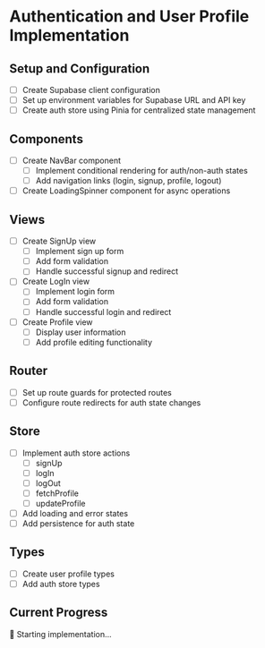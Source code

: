 # Authentication and User Profile Implementation

## Setup and Configuration
- [ ] Create Supabase client configuration
- [ ] Set up environment variables for Supabase URL and API key
- [ ] Create auth store using Pinia for centralized state management

## Components
- [ ] Create NavBar component
  - [ ] Implement conditional rendering for auth/non-auth states
  - [ ] Add navigation links (login, signup, profile, logout)
- [ ] Create LoadingSpinner component for async operations

## Views
- [ ] Create SignUp view
  - [ ] Implement sign up form
  - [ ] Add form validation
  - [ ] Handle successful signup and redirect
- [ ] Create LogIn view
  - [ ] Implement login form
  - [ ] Add form validation
  - [ ] Handle successful login and redirect
- [ ] Create Profile view
  - [ ] Display user information
  - [ ] Add profile editing functionality

## Router
- [ ] Set up route guards for protected routes
- [ ] Configure route redirects for auth state changes

## Store
- [ ] Implement auth store actions
  - [ ] signUp
  - [ ] logIn
  - [ ] logOut
  - [ ] fetchProfile
  - [ ] updateProfile
- [ ] Add loading and error states
- [ ] Add persistence for auth state

## Types
- [ ] Create user profile types
- [ ] Add auth store types

## Current Progress
🚀 Starting implementation...
